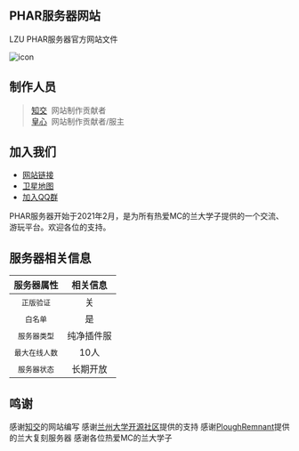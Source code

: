 ## PHAR服务器网站
LZU PHAR服务器官方网站文件

![icon](https://royenheart.com/wp-content/uploads/phar-mc/img/icon.png)

## 制作人员
> [知交](mailto:1299602347@qq.com)&nbsp; 网站制作贡献者  
> [皇心](mailto:royenheart@outlook.com)&nbsp; 网站制作贡献者/服主  

## 加入我们
- [网站链接](https://mc.royenheart.com)
- [卫星地图](http://royenheart.com:8123)
- [加入QQ群](https://qm.qq.com/cgi-bin/qm/qr?k=wVBDgVpd5uz1UVVyUmCSB0YQLYxnH0fK&amp;jump_from=webapi)

PHAR服务器开始于2021年2月，是为所有热爱MC的兰大学子提供的一个交流、游玩平台。欢迎各位的支持。

## 服务器相关信息
|       服务器属性        |  相关信息  |
| :---------------------: | :--------: |
|   <kbd>正版验证</kbd>   |     关     |
|    <kbd>白名单</kbd>    |     是     |
|  <kbd>服务器类型</kbd>  | 纯净插件服 |
| <kbd>最大在线人数</kbd> |    10人    |
|  <kbd>服务器状态</kbd>  |  长期开放  |

## 鸣谢
感谢[知交](mailto:1299602347@qq.com)的网站编写
感谢[兰州大学开源社区](https://github.com/LZUOSS)提供的支持
感谢[PloughRemnant](mailto:PloughRemnant@126.com)提供的兰大复刻服务器
感谢各位热爱MC的兰大学子